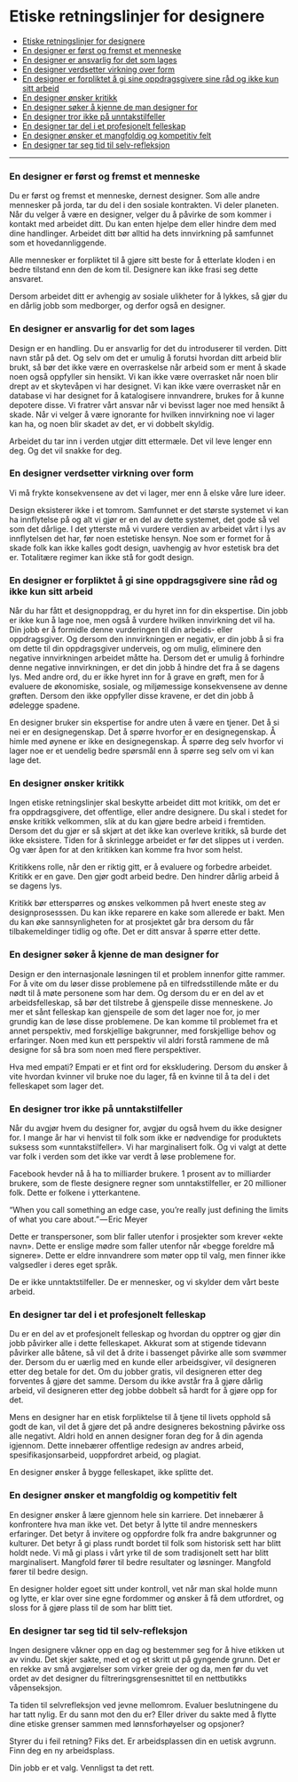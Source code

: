 # Etiske retningslinjer for designere

* [Etiske retningslinjer for designere](#etiske-retningslinjer-for-designere)
* [En designer er først og fremst et menneske](#en-designer-er-f%C3%B8rst-og-fremst-et-menneske)
* [En designer er ansvarlig for det som lages](#en-designer-er-ansvarlig-for-det-som-lages)
* [En designer verdsetter virkning over form](#en-designer-verdsetter-virkning-over-form)
* [En designer er forpliktet å gi sine oppdragsgivere sine råd og ikke kun sitt arbeid](#en-designer-er-forpliktet-%C3%A5-gi-sine-oppdragsgivere-sine-r%C3%A5d-og-ikke-kun-sitt-arbeid)
* [En designer ønsker kritikk](#en-designer-%C3%B8nsker-kritikk)
* [En designer søker å kjenne de man designer for](#en-designer-s%C3%B8ker-%C3%A5-kjenne-de-man-designer-for)
* [En designer tror ikke på unntakstilfeller](#en-designer-tror-ikke-p%C3%A5-unntakstilfeller)
* [En designer tar del i et profesjonelt felleskap](#en-designer-tar-del-i-et-profesjonelt-felleskap)
* [En designer ønsker et mangfoldig og kompetitiv felt](#en-designer-%C3%B8nsker-et-mangfoldig-og-kompetitiv-felt)
* [En designer tar seg tid til selv-refleksjon](#en-designer-tar-seg-tid-til-selv-refleksjon)

***

### En designer er først og fremst et menneske
Du er først og fremst et menneske, dernest designer. Som alle andre mennesker på jorda, tar du del i den sosiale kontrakten. Vi deler planeten. Når du velger å være en designer, velger du å påvirke de som kommer i kontakt med arbeidet ditt. Du kan enten hjelpe dem eller hindre dem med dine handlinger. Arbeidet ditt bør alltid ha dets innvirkning på samfunnet som et hovedannliggende.

Alle mennesker er forpliktet til å gjøre sitt beste for å etterlate kloden i en bedre tilstand enn den de kom til. Designere kan ikke frasi seg dette ansvaret.

Dersom arbeidet ditt er avhengig av sosiale ulikheter for å lykkes, så gjør du en dårlig jobb som medborger, og derfor også en designer.

### En designer er ansvarlig for det som lages

Design er en handling. Du er ansvarlig for det du introduserer til verden. Ditt navn står på det. Og selv om det er umulig å forutsi hvordan ditt arbeid blir brukt, så bør det ikke være en overraskelse når arbeid som er ment å skade noen også oppfyller sin hensikt. Vi kan ikke være overrasket når noen blir drept av et skytevåpen vi har designet. Vi kan ikke være overrasket når en database vi har designet for å katalogisere innvandrere, brukes for å kunne depotere disse. Vi fratrer vårt ansvar når vi bevisst lager noe med hensikt å skade. Når vi velger å være ignorante for hvilken innvirkning noe vi lager kan ha, og noen blir skadet av det, er vi dobbelt skyldig.

Arbeidet du tar inn i verden utgjør ditt ettermæle. Det vil leve lenger enn deg. Og det vil snakke for deg.

### En designer verdsetter virkning over form

Vi må frykte konsekvensene av det vi lager, mer enn å elske våre lure ideer.

Design eksisterer ikke i et tomrom. Samfunnet er det største systemet vi kan ha innflytelse på og alt vi gjør er en del av dette systemet, det gode så vel som det dårlige. I det ytterste må vi vurdere verdien av arbeidet vårt i lys av innflytelsen det har, før noen estetiske hensyn. Noe som er formet for å skade folk kan ikke kalles godt design, uavhengig av hvor estetisk bra det er. Totalitære regimer kan ikke stå for godt design.

### En designer er forpliktet å gi sine oppdragsgivere sine råd og ikke kun sitt arbeid

Når du har fått et designoppdrag, er du hyret inn for din ekspertise. Din jobb er ikke kun å lage noe, men også å vurdere hvilken innvirkning det vil ha. Din jobb er å formidle denne vurderingen til din arbeids- eller oppdragsgiver. Og dersom den innvirkningen er negativ, er din jobb å si fra om dette til din oppdragsgiver underveis, og om mulig, eliminere den negative innvirkningen arbeidet måtte ha. Dersom det er umulig å forhindre denne negative innvirkningen, er det din jobb å hindre det fra å se dagens lys. Med andre ord, du er ikke hyret inn for å grave en grøft, men for å evaluere de økonomiske, sosiale, og miljømessige konsekvensene av denne grøften. Dersom den ikke oppfyller disse kravene, er det din jobb å ødelegge spadene. 

En designer bruker sin ekspertise for andre uten å være en tjener. Det å si nei er en designegenskap. Det å spørre hvorfor er en designegenskap. Å himle med øynene er ikke en designegenskap. Å spørre deg selv hvorfor vi lager noe er et uendelig bedre spørsmål enn å spørre seg selv om vi kan lage det.

### En designer ønsker kritikk

Ingen etiske retningslinjer skal beskytte arbeidet ditt mot kritikk, om det er fra oppdragsgivere, det offentlige, eller andre designere. Du skal i stedet for ønske kritikk velkommen, slik at du kan gjøre bedre arbeid i fremtiden. Dersom det du gjør er så skjørt at det ikke kan overleve kritikk, så burde det ikke eksistere. Tiden for å skrinlegge arbeidet er før det slippes ut i verden. Og vær åpen for at den kritikken kan komme fra hvor som helst.

Kritikkens rolle, når den er riktig gitt, er å evaluere og forbedre arbeidet. Kritikk er en gave. Den gjør godt arbeid bedre. Den hindrer dårlig arbeid å se dagens lys.

Kritikk bør etterspørres og ønskes velkommen på hvert eneste steg av designprosesssen. Du kan ikke reparere en kake som allerede er bakt. Men du kan øke sannsynligheten for at prosjektet går bra dersom du får tilbakemeldinger tidlig og ofte. Det er ditt ansvar å spørre etter dette.

### En designer søker å kjenne de man designer for

Design er den internasjonale løsningen til et problem innenfor gitte rammer. For å vite om du løser disse problemene på en tilfredsstillende måte er du nødt til å møte personene som har dem. Og dersom du er en del av et arbeidsfelleskap, så bør det tilstrebe å gjenspeile disse menneskene. Jo mer et sånt felleskap kan gjenspeile de som det lager noe for, jo mer grundig kan de løse disse problemene. De kan komme til problemet fra et annet perspektiv, med forskjellige bakgrunner, med forskjellige behov og erfaringer. Noen med kun ett perspektiv vil aldri forstå rammene de må designe for så bra som noen med flere perspektiver.

Hva med empati? Empati er et fint ord for ekskludering. Dersom du ønsker å vite hvordan kvinner vil bruke noe du lager, få en kvinne til å ta del i det felleskapet som lager det.

### En designer tror ikke på unntakstilfeller

Når du avgjør hvem du designer for, avgjør du også hvem du ikke designer for. I mange år har vi henvist til folk som ikke er nødvendige for produktets suksess som «unntakstilfeller». Vi har marginalisert folk. Og vi valgt at dette var folk i verden som det ikke var verdt å løse problemene for.

Facebook hevder nå å ha to milliarder brukere. 1 prosent av to milliarder brukere, som de fleste designere regner som unntakstilfeller, er 20 millioner folk. Dette er folkene i ytterkantene.

“When you call something an edge case, you’re really just defining the limits of what you care about.” — Eric Meyer

Dette er transpersoner, som blir faller utenfor i prosjekter som krever «ekte navn». Dette er enslige mødre som faller utenfor når «begge foreldre må signere». Dette er eldre innvandrere som møter opp til valg, men finner ikke valgsedler i deres eget språk.

De er ikke unntaktstilfeller. De er mennesker, og vi skylder dem vårt beste arbeid.

### En designer tar del i et profesjonelt felleskap

Du er en del av et profesjonelt felleskap og hvordan du opptrer og gjør din jobb påvirker alle i dette felleskapet. Akkurat som at stigende tidevann påvirker alle båtene, så vil det å drite i bassenget påvirke alle som svømmer der. Dersom du er uærlig med en kunde eller arbeidsgiver, vil designeren etter deg betale for det. Om du jobber gratis, vil designeren etter deg forventes å gjøre det samme. Dersom du ikke avstår fra å gjøre dårlig arbeid, vil designeren etter deg jobbe dobbelt så hardt for å gjøre opp for det.

Mens en designer har en etisk forpliktelse til å tjene til livets opphold så godt de kan, vil det å gjøre det på andre designeres bekostning påvirke oss alle negativt. Aldri hold en annen designer foran deg for å din agenda igjennom. Dette innebærer offentlige redesign av andres arbeid, spesifikasjonsarbeid, uoppfordret arbeid, og plagiat.

En designer ønsker å bygge felleskapet, ikke splitte det.

### En designer ønsker et mangfoldig og kompetitiv felt

En designer ønsker å lære gjennom hele sin karriere. Det innebærer å konfrontere hva man ikke vet. Det betyr å lytte til andre menneskers erfaringer. Det betyr å invitere og oppfordre folk fra andre bakgrunner og kulturer. Det betyr å gi plass rundt bordet til folk som historisk sett har blitt holdt nede. Vi må gi plass i vårt yrke til de som tradisjonelt sett har blitt marginalisert. Mangfold fører til bedre resultater og løsninger. Mangfold fører til bedre design.

En designer holder egoet sitt under kontroll, vet når man skal holde munn og lytte, er klar over sine egne fordommer og ønsker å få dem utfordret, og sloss for å gjøre plass til de som har blitt tiet.

### En designer tar seg tid til selv-refleksjon

Ingen designere våkner opp en dag og bestemmer seg for å hive etikken ut av vindu. Det skjer sakte, med et og et skritt ut på gyngende grunn. Det er en rekke av små avgjørelser som virker greie der og da, men før du vet ordet av det designer du filtreringsgrensesnittet til en nettbutikks våpenseksjon.

Ta tiden til selvrefleksjon ved jevne mellomrom. Evaluer beslutningene du har tatt nylig. Er du sann mot den du er? Eller driver du sakte med å flytte dine etiske grenser sammen med lønnsforhøyelser og opsjoner?

Styrer du i feil retning? Fiks det. Er arbeidsplassen din en uetisk avgrunn. Finn deg en ny arbeidsplass.

Din jobb er et valg. Vennligst ta det rett.
